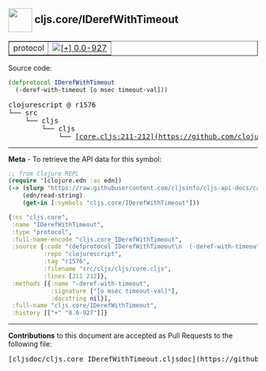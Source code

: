 ## <img width="48px" valign="middle" src="http://i.imgur.com/Hi20huC.png"> cljs.core/IDerefWithTimeout

 <table border="1">
<tr>

<td>protocol</td>
<td><a href="https://github.com/cljsinfo/cljs-api-docs/tree/0.0-927"><img valign="middle" alt="[+] 0.0-927" src="https://img.shields.io/badge/+-0.0--927-lightgrey.svg"></a> </td>
</tr>
</table>






Source code:

```clj
(defprotocol IDerefWithTimeout
  (-deref-with-timeout [o msec timeout-val]))
```

 <pre>
clojurescript @ r1576
└── src
    └── cljs
        └── cljs
            └── <ins>[core.cljs:211-212](https://github.com/clojure/clojurescript/blob/r1576/src/cljs/cljs/core.cljs#L211-L212)</ins>
</pre>


---

__Meta__ - To retrieve the API data for this symbol:

```clj
;; from Clojure REPL
(require '[clojure.edn :as edn])
(-> (slurp "https://raw.githubusercontent.com/cljsinfo/cljs-api-docs/catalog/cljs-api.edn")
    (edn/read-string)
    (get-in [:symbols "cljs.core/IDerefWithTimeout"]))
```

```clj
{:ns "cljs.core",
 :name "IDerefWithTimeout",
 :type "protocol",
 :full-name-encode "cljs.core_IDerefWithTimeout",
 :source {:code "(defprotocol IDerefWithTimeout\n  (-deref-with-timeout [o msec timeout-val]))",
          :repo "clojurescript",
          :tag "r1576",
          :filename "src/cljs/cljs/core.cljs",
          :lines [211 212]},
 :methods [{:name "-deref-with-timeout",
            :signature ["[o msec timeout-val]"],
            :docstring nil}],
 :full-name "cljs.core/IDerefWithTimeout",
 :history [["+" "0.0-927"]]}

```

---

__Contributions__ to this document are accepted as Pull Requests to the following file:

 <pre>
[cljsdoc/cljs.core_IDerefWithTimeout.cljsdoc](https://github.com/cljsinfo/cljs-api-docs/blob/master/cljsdoc/cljs.core_IDerefWithTimeout.cljsdoc)
</pre>

